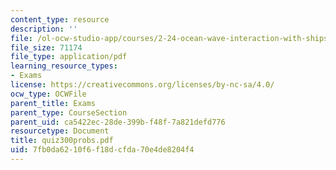 ```yaml
---
content_type: resource
description: ''
file: /ol-ocw-studio-app/courses/2-24-ocean-wave-interaction-with-ships-and-offshore-energy-systems-13-022-spring-2002/7fb0da6210f6f18dcfda70e4de8204f4_quiz300probs.pdf
file_size: 71174
file_type: application/pdf
learning_resource_types:
- Exams
license: https://creativecommons.org/licenses/by-nc-sa/4.0/
ocw_type: OCWFile
parent_title: Exams
parent_type: CourseSection
parent_uid: ca5422ec-28de-399b-f48f-7a821defd776
resourcetype: Document
title: quiz300probs.pdf
uid: 7fb0da62-10f6-f18d-cfda-70e4de8204f4
---
```

